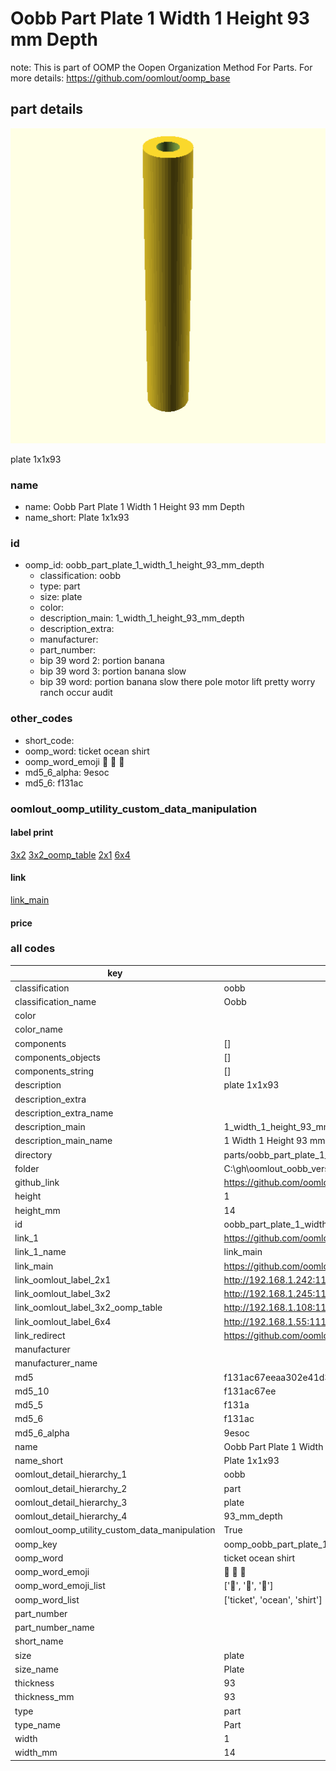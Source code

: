 # Oobb Part Plate 1 Width 1 Height 93 mm Depth  

note: This is part of OOMP the Oopen Organization Method For Parts. For more details: https://github.com/oomlout/oomp_base

##  part details
  

[![](3dpr.png)](3dpr.png)

plate 1x1x93



### name
* name: Oobb Part Plate 1 Width 1 Height 93 mm Depth
* name_short: Plate 1x1x93 
### id
* oomp_id: oobb_part_plate_1_width_1_height_93_mm_depth
  * classification: oobb
  * type: part
  * size: plate
  * color: 
  * description_main: 1_width_1_height_93_mm_depth
  * description_extra: 
  * manufacturer: 
  * part_number: 
  * bip 39 word 2: portion banana
  * bip 39 word 3: portion banana slow
  * bip 39 word: portion banana slow there pole motor lift pretty worry ranch occur audit

### other_codes
* short_code: 
* oomp_word: ticket ocean shirt
* oomp_word_emoji :ticket: :ocean: :shirt:
* md5_6_alpha: 9esoc
* md5_6: f131ac






### oomlout_oomp_utility_custom_data_manipulation
#### label print
[3x2](http://192.168.1.245:1112/?label=oomp%209esoc)
[3x2_oomp_table](http://192.168.1.108:1112/?label=oomp%209esoc)
[2x1](http://192.168.1.242:1112/?label=oomp%209esoc)
[6x4](http://192.168.1.55:1112/?label=oomp%209esoc)    

#### link

[link_main](https://github.com/oomlout/oomlout_oobb_version_4_generated_parts/tree/main/navigation_oomp/oobb/part/plate/1_width_1_height_93_mm_depth/part)                              

#### price







### all codes 
| key | value |  
| --- | --- |  
| classification | oobb |  
| classification_name | Oobb |  
| color |  |  
| color_name |  |  
| components | [] |  
| components_objects | [] |  
| components_string | [] |  
| description | plate 1x1x93 |  
| description_extra |  |  
| description_extra_name |  |  
| description_main | 1_width_1_height_93_mm_depth |  
| description_main_name | 1 Width 1 Height 93 mm Depth |  
| directory | parts/oobb_part_plate_1_width_1_height_93_mm_depth |  
| folder | C:\gh\oomlout_oobb_version_4_generated_parts\parts\oobb_part_plate_1_width_1_height_93_mm_depth |  
| github_link | https://github.com/oomlout/oomlout_oomp_part_src/tree/main/parts/oobb_part_plate_1_width_1_height_93_mm_depth |  
| height | 1 |  
| height_mm | 14 |  
| id | oobb_part_plate_1_width_1_height_93_mm_depth |  
| link_1 | https://github.com/oomlout/oomlout_oobb_version_4_generated_parts/tree/main/navigation_oomp/oobb/part/plate/1_width_1_height_93_mm_depth/part |  
| link_1_name | link_main |  
| link_main | https://github.com/oomlout/oomlout_oobb_version_4_generated_parts/tree/main/navigation_oomp/oobb/part/plate/1_width_1_height_93_mm_depth/part |  
| link_oomlout_label_2x1 | http://192.168.1.242:1112/?label=oomp%209esoc |  
| link_oomlout_label_3x2 | http://192.168.1.245:1112/?label=oomp%209esoc |  
| link_oomlout_label_3x2_oomp_table | http://192.168.1.108:1112/?label=oomp%209esoc |  
| link_oomlout_label_6x4 | http://192.168.1.55:1112/?label=oomp%209esoc |  
| link_redirect | https://github.com/oomlout/oomlout_oobb_version_4_generated_parts/tree/main/parts/oobb_plate_01_01_93 |  
| manufacturer |  |  
| manufacturer_name |  |  
| md5 | f131ac67eeaa302e41d3ce0798448d42 |  
| md5_10 | f131ac67ee |  
| md5_5 | f131a |  
| md5_6 | f131ac |  
| md5_6_alpha | 9esoc |  
| name | Oobb Part Plate 1 Width 1 Height 93 mm Depth |  
| name_short | Plate 1x1x93  |  
| oomlout_detail_hierarchy_1 | oobb |  
| oomlout_detail_hierarchy_2 | part |  
| oomlout_detail_hierarchy_3 | plate |  
| oomlout_detail_hierarchy_4 | 93_mm_depth |  
| oomlout_oomp_utility_custom_data_manipulation | True |  
| oomp_key | oomp_oobb_part_plate_1_width_1_height_93_mm_depth |  
| oomp_word | ticket ocean shirt |  
| oomp_word_emoji | :ticket: :ocean: :shirt: |  
| oomp_word_emoji_list | [':ticket:', ':ocean:', ':shirt:'] |  
| oomp_word_list | ['ticket', 'ocean', 'shirt'] |  
| part_number |  |  
| part_number_name |  |  
| short_name |  |  
| size | plate |  
| size_name | Plate |  
| thickness | 93 |  
| thickness_mm | 93 |  
| type | part |  
| type_name | Part |  
| width | 1 |  
| width_mm | 14 |  
